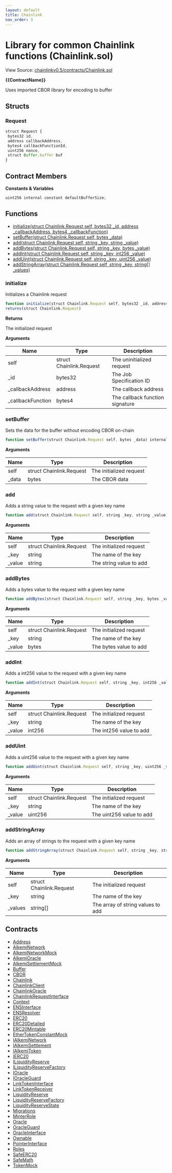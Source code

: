 ```yaml
---
layout: default
title: Chainlink
nav_order: 3
---
```


# Library for common Chainlink functions (Chainlink.sol)

View Source: [chainlinkv0.5/contracts/Chainlink.sol](../chainlinkv0.5/contracts/Chainlink.sol)

**{{ContractName}}**

Uses imported CBOR library for encoding to buffer

## Structs
### Request

```js
struct Request {
 bytes32 id,
 address callbackAddress,
 bytes4 callbackFunctionId,
 uint256 nonce,
 struct Buffer.buffer buf
}
```

## Contract Members
**Constants & Variables**

```js
uint256 internal constant defaultBufferSize;

```

## Functions

- [initialize(struct Chainlink.Request self, bytes32 _id, address _callbackAddress, bytes4 _callbackFunction)](#initialize)
- [setBuffer(struct Chainlink.Request self, bytes _data)](#setbuffer)
- [add(struct Chainlink.Request self, string _key, string _value)](#add)
- [addBytes(struct Chainlink.Request self, string _key, bytes _value)](#addbytes)
- [addInt(struct Chainlink.Request self, string _key, int256 _value)](#addint)
- [addUint(struct Chainlink.Request self, string _key, uint256 _value)](#adduint)
- [addStringArray(struct Chainlink.Request self, string _key, string[] _values)](#addstringarray)

### initialize

Initializes a Chainlink request

```js
function initialize(struct Chainlink.Request self, bytes32 _id, address _callbackAddress, bytes4 _callbackFunction) internal pure
returns(struct Chainlink.Request)
```

**Returns**

The initialized request

**Arguments**

| Name        | Type           | Description  |
| ------------- |------------- | -----|
| self | struct Chainlink.Request | The uninitialized request | 
| _id | bytes32 | The Job Specification ID | 
| _callbackAddress | address | The callback address | 
| _callbackFunction | bytes4 | The callback function signature | 

### setBuffer

Sets the data for the buffer without encoding CBOR on-chain

```js
function setBuffer(struct Chainlink.Request self, bytes _data) internal pure
```

**Arguments**

| Name        | Type           | Description  |
| ------------- |------------- | -----|
| self | struct Chainlink.Request | The initialized request | 
| _data | bytes | The CBOR data | 

### add

Adds a string value to the request with a given key name

```js
function add(struct Chainlink.Request self, string _key, string _value) internal pure
```

**Arguments**

| Name        | Type           | Description  |
| ------------- |------------- | -----|
| self | struct Chainlink.Request | The initialized request | 
| _key | string | The name of the key | 
| _value | string | The string value to add | 

### addBytes

Adds a bytes value to the request with a given key name

```js
function addBytes(struct Chainlink.Request self, string _key, bytes _value) internal pure
```

**Arguments**

| Name        | Type           | Description  |
| ------------- |------------- | -----|
| self | struct Chainlink.Request | The initialized request | 
| _key | string | The name of the key | 
| _value | bytes | The bytes value to add | 

### addInt

Adds a int256 value to the request with a given key name

```js
function addInt(struct Chainlink.Request self, string _key, int256 _value) internal pure
```

**Arguments**

| Name        | Type           | Description  |
| ------------- |------------- | -----|
| self | struct Chainlink.Request | The initialized request | 
| _key | string | The name of the key | 
| _value | int256 | The int256 value to add | 

### addUint

Adds a uint256 value to the request with a given key name

```js
function addUint(struct Chainlink.Request self, string _key, uint256 _value) internal pure
```

**Arguments**

| Name        | Type           | Description  |
| ------------- |------------- | -----|
| self | struct Chainlink.Request | The initialized request | 
| _key | string | The name of the key | 
| _value | uint256 | The uint256 value to add | 

### addStringArray

Adds an array of strings to the request with a given key name

```js
function addStringArray(struct Chainlink.Request self, string _key, string[] _values) internal pure
```

**Arguments**

| Name        | Type           | Description  |
| ------------- |------------- | -----|
| self | struct Chainlink.Request | The initialized request | 
| _key | string | The name of the key | 
| _values | string[] | The array of string values to add | 

## Contracts

* [Address](Address.md)
* [AlkemiNetwork](AlkemiNetwork.md)
* [AlkemiNetworkMock](AlkemiNetworkMock.md)
* [AlkemiOracle](AlkemiOracle.md)
* [AlkemiSettlementMock](AlkemiSettlementMock.md)
* [Buffer](Buffer.md)
* [CBOR](CBOR.md)
* [Chainlink](Chainlink.md)
* [ChainlinkClient](ChainlinkClient.md)
* [ChainlinkOracle](ChainlinkOracle.md)
* [ChainlinkRequestInterface](ChainlinkRequestInterface.md)
* [Context](Context.md)
* [ENSInterface](ENSInterface.md)
* [ENSResolver](ENSResolver.md)
* [ERC20](ERC20.md)
* [ERC20Detailed](ERC20Detailed.md)
* [ERC20Mintable](ERC20Mintable.md)
* [EtherTokenConstantMock](EtherTokenConstantMock.md)
* [IAlkemiNetwork](IAlkemiNetwork.md)
* [IAlkemiSettlement](IAlkemiSettlement.md)
* [IAlkemiToken](IAlkemiToken.md)
* [IERC20](IERC20.md)
* [ILiquidityReserve](ILiquidityReserve.md)
* [ILiquidityReserveFactory](ILiquidityReserveFactory.md)
* [IOracle](IOracle.md)
* [IOracleGuard](IOracleGuard.md)
* [LinkTokenInterface](LinkTokenInterface.md)
* [LinkTokenReceiver](LinkTokenReceiver.md)
* [LiquidityReserve](LiquidityReserve.md)
* [LiquidityReserveFactory](LiquidityReserveFactory.md)
* [LiquidityReserveState](LiquidityReserveState.md)
* [Migrations](Migrations.md)
* [MinterRole](MinterRole.md)
* [Oracle](Oracle.md)
* [OracleGuard](OracleGuard.md)
* [OracleInterface](OracleInterface.md)
* [Ownable](Ownable.md)
* [PointerInterface](PointerInterface.md)
* [Roles](Roles.md)
* [SafeERC20](SafeERC20.md)
* [SafeMath](SafeMath.md)
* [TokenMock](TokenMock.md)
